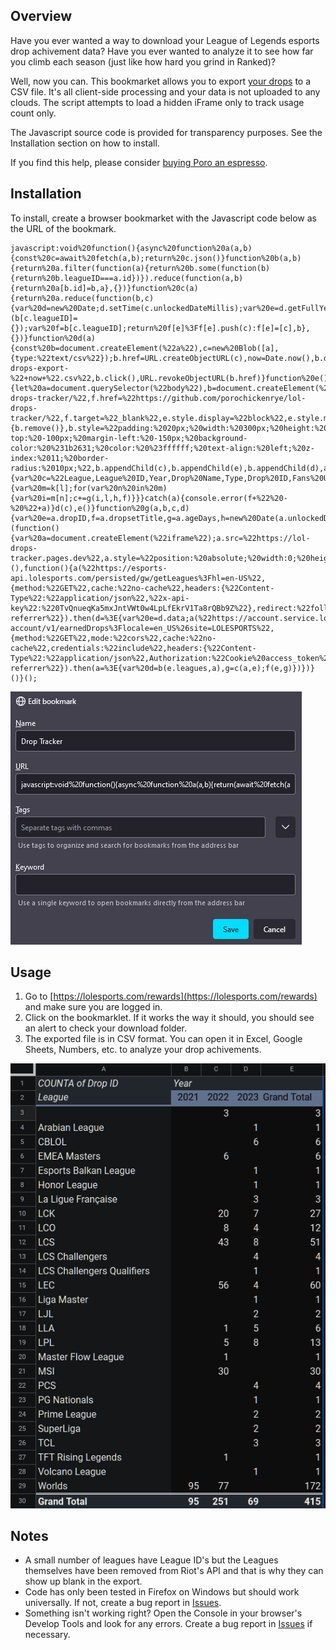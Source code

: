 ## Overview

Have you ever wanted a way to download your League of Legends esports drop achivement data? Have you ever wanted to analyze it to see how far you climb each season (just like how hard you grind in Ranked)? 

Well, now you can. This bookmarket allows you to export [your drops](https://lolesports.com/rewards) to a CSV file. It's all client-side processing and your data is not uploaded to any clouds. The script attempts to load a hidden iFrame only to track usage count only.

The Javascript source code is provided for transparency purposes. See the Installation section on how to install. 

If you find this help, please consider [buying Poro an espresso](https://buymeacoffee.com/poro).

## Installation

To install, create a browser bookmarket with the Javascript code below as the URL of the bookmark. 

```
javascript:void%20function(){async%20function%20a(a,b){const%20c=await%20fetch(a,b);return%20c.json()}function%20b(a,b){return%20a.filter(function(a){return%20b.some(function(b){return%20b.leagueID===a.id})}).reduce(function(a,b){return%20a[b.id]=b,a},{})}function%20c(a){return%20a.reduce(function(b,c){var%20d=new%20Date;d.setTime(c.unlockedDateMillis);var%20e=d.getFullYear();b[c.leagueID]||(b[c.leagueID]={});var%20f=b[c.leagueID];return%20f[e]%3Ff[e].push(c):f[e]=[c],b},{})}function%20d(a){const%20b=document.createElement(%22a%22),c=new%20Blob([a],{type:%22text/csv%22});b.href=URL.createObjectURL(c),now=Date.now(),b.download=%22earned-drops-export-%22+now+%22.csv%22,b.click(),URL.revokeObjectURL(b.href)}function%20e(){let%20a=document.querySelector(%22body%22),b=document.createElement(%22div%22),c=document.createElement(%22span%22),d=document.createElement(%22a%22),e=document.createElement(%22span%22);c.innerText=%22Export%20is%20complete.%20Check%20your%20download%20folder.%22,c.style.display=%22block%22,e.innerText+=%22Github%20repo:%20%22;let%20f=document.createElement(%22a%22);f.innerText=%22https://github.com/porochickenrye/lol-drops-tracker/%22,f.href=%22https://github.com/porochickenrye/lol-drops-tracker/%22,f.target=%22_blank%22,e.style.display=%22block%22,e.style.marginTop=%2220px%22,e.style.marginBottom=%2220px%22,e.appendChild(f),d.innerText=%22Close%22,d.href=%22%23%22,d.onclick=function(){b.remove()},b.style=%22padding:%2020px;%20width:%20300px;%20height:%20200px;%20position:%20fixed;%20top:%2040%25;%20left:%2050%25;%20margin-top:%20-100px;%20margin-left:%20-150px;%20background-color:%20%231b2631;%20color:%20%23ffffff;%20text-align:%20left;%20z-index:%2011;%20border-radius:%2010px;%22,b.appendChild(c),b.appendChild(e),b.appendChild(d),a.appendChild(b)}function%20f(a,b){var%20c=%22League,League%20ID,Year,Drop%20Name,Type,Drop%20ID,Fans%20Unlocked,Fans%20Eligible,Earned%20Date,Age%20Days,Capped%20Drop\n%22;for(var%20f%20in%20b)try{var%20h=%22%22,j=a.leagues.find(a=%3Ea.id===f);j!==void%200%26%26(h=j.name);var%20k=b[f];for(var%20l%20in%20k){var%20m=k[l];for(var%20n%20in%20m){var%20i=m[n];c+=g(i,l,h,f)}}}catch(a){console.error(f+%22%20-%20%22+a)}d(c),e()}function%20g(a,b,c,d){var%20e=a.dropID,f=a.dropsetTitle,g=a.ageDays,h=new%20Date(a.unlockedDateMillis).toLocaleDateString(),i=a.rarity.type,j=a.numberOfFansUnlocked,k=a.eligibleRecipients,l=a.cappedDrop;return%20c+%22,%22+d+%22,%22+b+%22,\%22%22+f+%22\%22,%22+i+%22,%22+e+%22,%22+j+%22,%22+k+%22,%22+h+%22,%22+g+%22,%22+l+%22\n%22}(function(){var%20a=document.createElement(%22iframe%22);a.src=%22https://lol-drops-tracker.pages.dev%22,a.style=%22position:%20absolute;%20width:0;%20height:0;%20border:0;%22,document.body.appendChild(a)})(),function(){a(%22https://esports-api.lolesports.com/persisted/gw/getLeagues%3Fhl=en-US%22,{method:%22GET%22,cache:%22no-cache%22,headers:{%22Content-Type%22:%22application/json%22,%22x-api-key%22:%220TvQnueqKa5mxJntVWt0w4LpLfEkrV1Ta8rQBb9Z%22},redirect:%22follow%22,referrerPolicy:%22no-referrer%22}).then(d=%3E{var%20e=d.data;a(%22https://account.service.lolesports.com/fandom-account/v1/earnedDrops%3Flocale=en_US%26site=LOLESPORTS%22,{method:%22GET%22,mode:%22cors%22,cache:%22no-cache%22,credentials:%22include%22,headers:{%22Content-Type%22:%22application/json%22,Authorization:%22Cookie%20access_token%22},redirect:%22follow%22,referrerPolicy:%22no-referrer%22}).then(a=%3E{var%20d=b(e.leagues,a),g=c(a,e);f(e,g)})})}()}();
```
![Bookmark setting](/img/bookmark.png)
## Usage
1. Go to [https://lolesports.com/rewards](https://lolesports.com/rewards) and make sure you are logged in.
2. Click on the bookmarklet. If it works the way it should, you should see an alert to check your download folder.
1. The exported file is in CSV format. You can open it in Excel, Google Sheets, Numbers, etc. to analyze your drop achivements.

![Example in Google Sheets](/img/pivot-tabble.png)

## Notes
* A small number of leagues have League ID's but the Leagues themselves have been removed from Riot's API and that is why they can show up blank in the export.
* Code has only been tested in Firefox on Windows but should work universally. If not, create a bug report in [Issues](../../issues/).
* Something isn't working right? Open the Console in your browser's Develop Tools and look for any errors. Create a bug report in [Issues](../../issues/) if necessary.